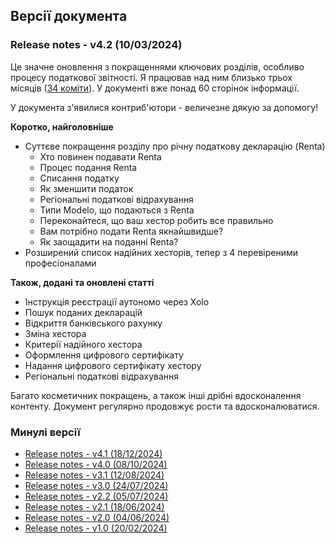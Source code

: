## Версії документа

### Release notes - v4.2 (10/03/2024)

Це значне оновлення з покращеннями ключових розділів, особливо процесу податкової звітності. Я працював над ним близько
трьох місяців ([34 коміти](https://bit.ly/it-autonomos-github)). У документі вже понад 60 сторінок інформації.

У документа з'явилися контриб'ютори - величезне дякую за допомогу!

**Коротко, найголовніше**

- Суттєве покращення розділу про річну податкову декларацію (Renta)
    - Хто повинен подавати Renta
    - Процес подання Renta
    - Списання податку
    - Як зменшити податок
    - Регіональні податкові відрахування
    - Типи Modelo, що подаються з Renta
    - Переконайтеся, що ваш хестор робить все правильно
    - Вам потрібно подати Renta якнайшвидше?
    - Як заощадити на поданні Renta?
- Розширений список надійних хесторів, тепер з 4 перевіреними професіоналами

**Також, додані та оновлені статті**

- Інструкція реєстрації аутономо через Xolo
- Пошук поданих декларацій
- Відкриття банківського рахунку
- Зміна хестора
- Критерії надійного хестора
- Оформлення цифрового сертифікату
- Надання цифрового сертифікату хестору
- Регіональні податкові відрахування

Багато косметичних покращень, а також інші дрібні вдосконалення контенту. Документ регулярно продовжує рости та
вдосконалюватися.

### Минулі версії

- [Release notes - v4.1 (18/12/2024)](versions/4.1.html)
- [Release notes - v4.0 (08/10/2024)](versions/4.0.html)
- [Release notes - v3.1 (12/08/2024)](versions/3.1.html)
- [Release notes - v3.0 (24/07/2024)](versions/3.0.html)
- [Release notes - v2.2 (05/07/2024)](versions/2.2.html)
- [Release notes - v2.1 (18/06/2024)](versions/2.1.html)
- [Release notes - v2.0 (04/06/2024)](versions/2.0.html)
- [Release notes - v1.0 (20/02/2024)](versions/1.0.html)
